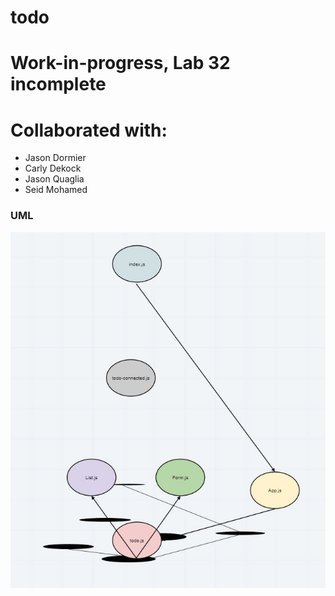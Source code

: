 # todo

# Work-in-progress, Lab 32 incomplete

# Collaborated with:
- Jason Dormier
- Carly Dekock
- Jason Quaglia
- Seid Mohamed

### UML
![UML](/uml.jpg)
